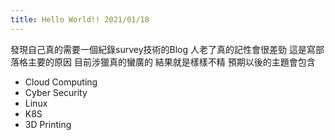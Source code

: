 ```yaml
---
title: Hello World!! 2021/01/18
---
```


發現自己真的需要一個紀錄survey技術的Blog
人老了真的記性會很差勁
這是寫部落格主要的原因
目前涉獵真的蠻廣的
結果就是樣樣不精
預期以後的主題會包含
- Cloud Computing
- Cyber Security
- Linux
- K8S
- 3D Printing
